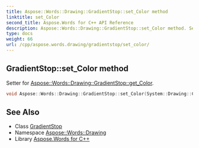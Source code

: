 ```yaml
---
title: Aspose::Words::Drawing::GradientStop::set_Color method
linktitle: set_Color
second_title: Aspose.Words for C++ API Reference
description: Aspose::Words::Drawing::GradientStop::set_Color method. Setter for Aspose::Words::Drawing::GradientStop::get_Color in C++.
type: docs
weight: 66
url: /cpp/aspose.words.drawing/gradientstop/set_color/
---
```

## GradientStop::set_Color method


Setter for [Aspose::Words::Drawing::GradientStop::get_Color](../get_color/).

```cpp
void Aspose::Words::Drawing::GradientStop::set_Color(System::Drawing::Color value)
```

## See Also

* Class [GradientStop](../)
* Namespace [Aspose::Words::Drawing](../../)
* Library [Aspose.Words for C++](../../../)
